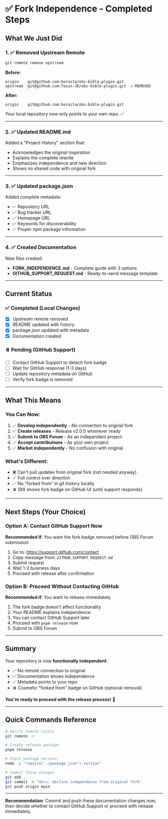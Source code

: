 # ✅ Fork Independence - Completed Steps

## What We Just Did

### 1. ✅ Removed Upstream Remote
```bash
git remote remove upstream
```

**Before:**
```
origin    git@github.com:boraita/obs-bible-plugin.git
upstream  git@github.com:Tosin-JD/obs-bible-plugin.git  ← REMOVED
```

**After:**
```
origin    git@github.com:boraita/obs-bible-plugin.git
```

Your local repository now only points to your own repo. ✅

---

### 2. ✅ Updated README.md

Added a "Project History" section that:
- Acknowledges the original inspiration
- Explains the complete rewrite
- Emphasizes independence and new direction
- Shows no shared code with original fork

---

### 3. ✅ Updated package.json

Added complete metadata:
- ✅ Repository URL
- ✅ Bug tracker URL
- ✅ Homepage URL
- ✅ Keywords for discoverability
- ✅ Proper npm package information

---

### 4. ✅ Created Documentation

New files created:
- **FORK_INDEPENDENCE.md** - Complete guide with 3 options
- **GITHUB_SUPPORT_REQUEST.md** - Ready-to-send message template

---

## Current Status

### ✅ Completed (Local Changes)
- [x] Upstream remote removed
- [x] README updated with history
- [x] package.json updated with metadata
- [x] Documentation created

### ⏸️ Pending (GitHub Support)
- [ ] Contact GitHub Support to detach fork badge
- [ ] Wait for GitHub response (1-2 days)
- [ ] Update repository metadata on GitHub
- [ ] Verify fork badge is removed

---

## What This Means

### You Can Now:
1. ✅ **Develop independently** - No connection to original fork
2. ✅ **Create releases** - Release v2.0.0 whenever ready
3. ✅ **Submit to OBS Forum** - As an independent project
4. ✅ **Accept contributions** - As your own project
5. ✅ **Market independently** - No confusion with original

### What's Different:
- ❌ Can't pull updates from original fork (not needed anyway)
- ✅ Full control over direction
- ✅ No "forked from" in git history locally
- ⏸️ Still shows fork badge on GitHub UI (until support responds)

---

## Next Steps (Your Choice)

### Option A: Contact GitHub Support Now
**Recommended if**: You want the fork badge removed before OBS Forum submission

1. Go to: https://support.github.com/contact
2. Copy message from: `GITHUB_SUPPORT_REQUEST.md`
3. Submit request
4. Wait 1-2 business days
5. Proceed with release after confirmation

### Option B: Proceed Without Contacting GitHub
**Recommended if**: You want to release immediately

1. The fork badge doesn't affect functionality
2. Your README explains independence
3. You can contact GitHub Support later
4. Proceed with `pnpm release` now
5. Submit to OBS Forum

---

## Summary

Your repository is now **functionally independent**:
- ✅ No remote connection to original
- ✅ Documentation shows independence
- ✅ Metadata points to your repo
- ⏸️ Cosmetic "forked from" badge on GitHub (optional removal)

**You're ready to proceed with the release process!** 🚀

---

## Quick Commands Reference

```bash
# Verify remote status
git remote -v

# Create release package
pnpm release

# Check package version
node -p "require('./package.json').version"

# Commit these changes
git add .
git commit -m "docs: declare independence from original fork"
git push origin main
```

---

**Recommendation**: Commit and push these documentation changes now, then decide whether to contact GitHub Support or proceed with release immediately.
